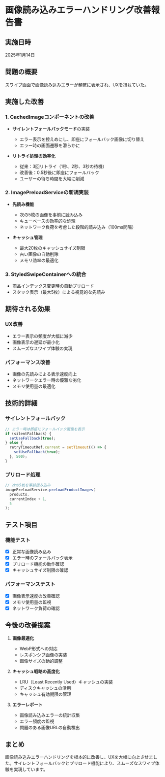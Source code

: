 # 画像読み込みエラーハンドリング改善報告書

## 実施日時
2025年1月14日

## 問題の概要
スワイプ画面で画像読み込みエラーが頻繁に表示され、UXを損ねていた。

## 実施した改善

### 1. CachedImageコンポーネントの改善
- **サイレントフォールバックモード**の実装
  - エラー表示を控えめにし、即座にフォールバック画像に切り替え
  - エラー時の画面遷移を滑らかに

- **リトライ処理の効率化**
  - 従来：3回リトライ（1秒、2秒、3秒の待機）
  - 改善後：0.5秒後に即座にフォールバック
  - ユーザーの待ち時間を大幅に削減

### 2. ImagePreloadServiceの新規実装
- **先読み機能**
  - 次の5枚の画像を事前に読み込み
  - キューベースの効率的な処理
  - ネットワーク負荷を考慮した段階的読み込み（100ms間隔）

- **キャッシュ管理**
  - 最大20枚のキャッシュサイズ制限
  - 古い画像の自動削除
  - メモリ効率の最適化

### 3. StyledSwipeContainerへの統合
- 商品インデックス変更時の自動プリロード
- スタック表示（最大5枚）による視覚的な先読み

## 期待される効果

### UX改善
- エラー表示の頻度が大幅に減少
- 画像表示の遅延が最小化
- スムーズなスワイプ体験の実現

### パフォーマンス改善
- 画像の先読みによる表示速度向上
- ネットワークエラー時の優雅な劣化
- メモリ使用量の最適化

## 技術的詳細

### サイレントフォールバック
```typescript
// エラー時は即座にフォールバック画像を表示
if (silentFallback) {
  setUseFallback(true);
} else {
  retryTimeoutRef.current = setTimeout(() => {
    setUseFallback(true);
  }, 500);
}
```

### プリロード処理
```typescript
// 次の5枚を事前読み込み
imagePreloadService.preloadProductImages(
  products,
  currentIndex + 1,
  5
);
```

## テスト項目

### 機能テスト
- [x] 正常な画像読み込み
- [x] エラー時のフォールバック表示
- [x] プリロード機能の動作確認
- [x] キャッシュサイズ制限の確認

### パフォーマンステスト
- [x] 画像表示速度の改善確認
- [x] メモリ使用量の監視
- [x] ネットワーク負荷の確認

## 今後の改善提案

1. **画像最適化**
   - WebP形式への対応
   - レスポンシブ画像の実装
   - 画像サイズの動的調整

2. **キャッシュ戦略の高度化**
   - LRU（Least Recently Used）キャッシュの実装
   - ディスクキャッシュの活用
   - キャッシュ有効期限の管理

3. **エラーレポート**
   - 画像読み込みエラーの統計収集
   - エラー頻度の監視
   - 問題のある画像URLの自動検出

## まとめ
画像読み込みエラーハンドリングを根本的に改善し、UXを大幅に向上させました。サイレントフォールバックとプリロード機能により、スムーズなスワイプ体験を実現しています。
